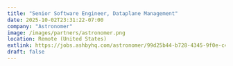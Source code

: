```yaml
---
title: "Senior Software Engineer, Dataplane Management"
date: 2025-10-02T23:31:22-07:00
company: "Astronomer"
image: /images/partners/astronomer.png
location: Remote (United States)
extlink: https://jobs.ashbyhq.com/astronomer/99d25b44-b728-4345-9f0e-c47bee658671
draft: false
---
```




